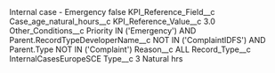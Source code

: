 <?xml version="1.0" encoding="UTF-8"?>
<CustomMetadata xmlns="http://soap.sforce.com/2006/04/metadata" xmlns:xsi="http://www.w3.org/2001/XMLSchema-instance" xmlns:xsd="http://www.w3.org/2001/XMLSchema">
    <label>Internal case - Emergency</label>
    <protected>false</protected>
    <values>
        <field>KPI_Reference_Field__c</field>
        <value xsi:type="xsd:string">Case_age_natural_hours__c</value>
    </values>
    <values>
        <field>KPI_Reference_Value__c</field>
        <value xsi:type="xsd:double">3.0</value>
    </values>
    <values>
        <field>Other_Conditions__c</field>
        <value xsi:type="xsd:string">Priority IN (&apos;Emergency&apos;) AND Parent.RecordTypeDeveloperName__c NOT IN (&apos;ComplaintIDFS&apos;) AND Parent.Type NOT IN (&apos;Complaint&apos;)</value>
    </values>
    <values>
        <field>Reason__c</field>
        <value xsi:type="xsd:string">ALL</value>
    </values>
    <values>
        <field>Record_Type__c</field>
        <value xsi:type="xsd:string">InternalCasesEuropeSCE</value>
    </values>
    <values>
        <field>Type__c</field>
        <value xsi:type="xsd:string">3 Natural hrs</value>
    </values>
</CustomMetadata>
